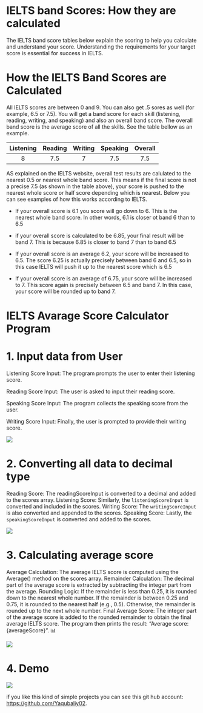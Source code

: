 # IELTS band Scores: How they are calculated

The IELTS band score tables below explain the scoring to help you calculate and understand your score. Understanding the requirements for your target score is essential for success in IELTS.

# How the IELTS Band Scores are Calculated

All IELTS scores are between 0 and 9. You can also get .5 sores as well (for example, 6.5 or 7.5). You will get a band score for each skill (listening, reading, writing, and speaking) and also an overall band score. The overall band score is the average score of all the skills. See the table bellow as an example.

| Listening | Reading | Writing | Speaking | Overall |
|:---------:| :--------:|:--------:|:---------:|:--------:|
|    8      |   7.5   |   7     |    7.5   |  7.5    | 

AS explained on the IELTS website, overall test results are calulated to the nearest 0.5 or nearest whole band score. This means if the final score is not a precise 7.5 (as shown in the table above), your score is pushed to the nearest whole score or half score depending which is nearest. Below you can see examples of how this works according to IELTS.

* If your overall score is 6.1 you score will go down to 6. This is the nearest whole band score. In other words, 6.1 is closer ot band 6 than to 6.5
* if your overall score is calculated to be 6.85, your final result will be band 7. This is because 6.85 is closer to band 7 than to band 6.5

* If your overall score is an average 6.2, your score will be increased to 6.5. The score 6.25 is actually precisely between band 6 and 6.5, so in this case IELTS will push it up to the nearest score which is 6.5
* If your overall score is an average of 6.75, your score will be increased to 7. This score again is precisely between 6.5 and band 7. In this case, your score will be rounded up to band 7.

# IELTS Avarage Score Calculator Program 
# 1. Input data from User
Listening Score Input: The program prompts the user to enter their listening score.

Reading Score Input: The user is asked to input their reading score.

Speaking Score Input: The program collects the speaking score from the user.

Writing Score Input: Finally, the user is prompted to provide their writing score.

![](../IELTSAvarageScoreCalculator/assets/images/inputuser.png)

# 2. Converting all data to decimal type
Reading Score: The readingScoreInput is converted to a decimal and added to the scores array.
Listening Score: Similarly, the `listeningScoreInput` is converted and included in the scores.
Writing Score: The `writingScoreInput` is also converted and appended to the scores.
Speaking Score: Lastly, the `speakingScoreInput` is converted and added to the scores.

![](../IELTSAvarageScoreCalculator/assets/images/convert.png)

# 3. Calculating average score
Average Calculation: The average IELTS score is computed using the Average() method on the scores array.
Remainder Calculation: The decimal part of the average score is extracted by subtracting the integer part from the average.
Rounding Logic:
If the remainder is less than 0.25, it is rounded down to the nearest whole number.
If the remainder is between 0.25 and 0.75, it is rounded to the nearest half (e.g., 0.5).
Otherwise, the remainder is rounded up to the next whole number.
Final Average Score: The integer part of the average score is added to the rounded remainder to obtain the final average IELTS score.
The program then prints the result: “Average score: {averageScore}”. 📊

![](../IELTSAvarageScoreCalculator/assets/images/calculteAverageScore.png)

# 4. Demo
![](../IELTSAvarageScoreCalculator/assets/images/d2.png)

if you like this kind of simple projects you can see this git hub account: https://github.com/Yaqubaliy02.